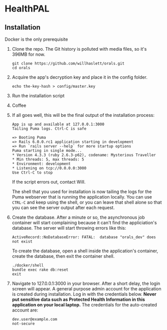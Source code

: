 # HealthPAL

## Installation
Docker is the only prerequisite

1. Clone the repo. The Git history is polluted with media files, so it's 396MB for now.

    ```
    git clone https://github.com/willhaslett/orals.git
    cd orals
    ```
1. Acquire the app's decryption key and place it in the config folder.

    ```
    echo the-key-hash > config/master.key

1. Run the installation script
1. Coffee
1. If all goes well, this will be the final output of the installation process:

    ```
    App is up and available at 127.0.0.1:3000
    Tailing Puma logs. Ctrl-C is safe

    => Booting Puma
    => Rails 6.0.0.rc1 application starting in development
    => Run `rails server --help` for more startup options
    Puma starting in single mode...
    * Version 4.3.3 (ruby 2.6.3-p62), codename: Mysterious Traveller
    * Min threads: 5, max threads: 5
    * Environment: development
    * Listening on tcp://0.0.0.0:3000
    Use Ctrl-C to stop
    ```

    If the script errors out, contact Will.

    The shell that you used for installation is now tailing the logs for the Puma webserver that is running the application locally. You can use `CTRL-C` and keep using the shell, or you can leave that shell alone so that you can see the server output after each request.

1. Create the database. After a minute or so, the asynchronous job container will start complaining because
    it can't find the appliciation's database. The server will start throwing errors like this:
    ```
    ActiveRecord::NoDatabaseError: FATAL:  database "orals_dev" does not exist
    ```
    To create the database, open a shell inside the application's container, create the database, then exit
    the container shell.
    ```
    ./docker/shell
    bundle exec rake db:reset
    exit
    ```

1. Navigate to 127.0.0.1:3000 in your browser. After a short delay, the login screen will appear.
A general purpose admin account for the application is created during installation. Log in with the
credentials below. **Never put sensitive data such as Protected Health Information in this application on
your local laptop.** The credentials for the auto-created account are:
    ```
    dev.user@example.com
    not-secure
    ```
